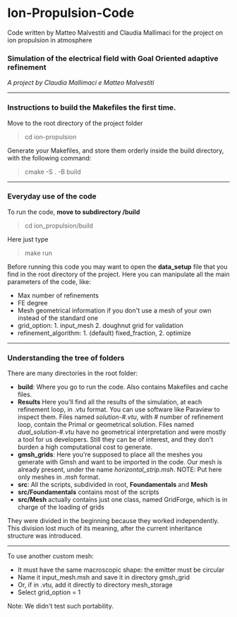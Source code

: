 # Ion-Propulsion-Code
Code written by Matteo Malvestiti and Claudia Mallimaci for the project on ion propulsion in atmosphere

### Simulation of the electrical field with Goal Oriented adaptive refinement

*A project by Claudia Mallimaci e Matteo Malvestiti*

---

### Instructions to build the Makefiles the first time.

Move to the root directory of the project folder
> cd ion-propulsion 

Generate your Makefiles, and store them orderly inside the build directory, with the following command:
> cmake -S . -B build

---

### Everyday use of the code

To run the code, **move to subdirectory /build**
> cd ion_propulsion/build

Here just type
> make run

Before running this code you may want to open the **data_setup** file that you find in the root directory of the project.
Here you can manipulate all the main parameters of the code, like:
- Max number of refinements
- FE degree
- Mesh geometrical information if you don't use a mesh of your own instead of the standard one
- grid_option:            1. input_mesh                2. doughnut grid for validation
- refinement_algorithm:   1. (default) fixed_fraction, 2. optimize


---
### Understanding the tree of folders

There are many directories in the root folder:

- **build**: Where you go to run the code. Also contains Makefiles and cache files.
- **Results** Here you'll find all the results of the simulation, at each refinement loop, in .vtu format.
You can use software like Paraview to inspect them.
Files named *solution-#.vtu*, with # number of refinement loop, contain the Primal or geometrical solution.
Files named *dual_solution-#.vtu* have no geometrical interpretation and were mostly a tool for us developers. 
Still they can be of interest, and they don't burden a high computational cost to generate.
- **gmsh_grids**: Here you're supposed to place all the meshes you generate with Gmsh and want to be imported in the code.
Our mesh is already present, under the name *horizontal_strip.msh*.
NOTE: Put here only meshes in *.msh* format.
- **src**: All the scripts, subdivided in root, **Foundamentals** and **Mesh**
- **src/Foundamentals** contains most of the scripts
- **src/Mesh** actually contains just one class, named GridForge, which is in charge of the loading of grids

They were divided in the beginning because they worked independently. 
This division lost much of its meaning, after the current inheritance structure was introduced.


---

To use another custom mesh:
- It must have the same macroscopic shape: the emitter must be circular
- Name it input_mesh.msh and save it in directory gmsh_grid
- Or, if in .vtu, add it directly to directory mesh_storage
- Select grid_option = 1

Note: We didn't test such portability.

